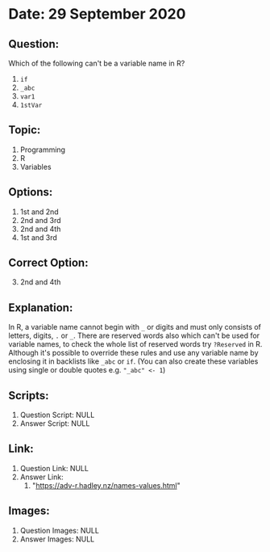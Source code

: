 # Date: 29 September 2020

## Question:
Which of the following can't be a variable name in R?

1. ```if```
2. `_abc`
3. `var1`
4. `1stVar`

## Topic:
1. Programming
2. R
3. Variables

## Options:
1. 1st and 2nd
2. 2nd and 3rd
3. 2nd and 4th
4. 1st and 3rd
 
## Correct Option:
3. 2nd and 4th

## Explanation:
In R, a variable name cannot begin with `_` or digits and must only consists of letters, digits, `.` or `_`. There are reserved words also which can't be used for variable names, to check the whole list of reserved words try `?Reserved` in R. Although it's possible to override these rules and use any variable name by enclosing it in backlists like ```_abc``` or ```if```. (You can also create these variables using single or double quotes e.g. `"_abc" <- 1`)

## Scripts:
1. Question Script: NULL
2. Answer Script: NULL

## Link:
1. Question Link: NULL
2. Answer Link:
   1. "https://adv-r.hadley.nz/names-values.html" 

## Images:
1. Question Images: NULL
2. Answer Images: NULL
